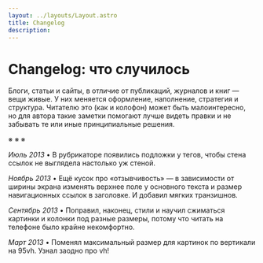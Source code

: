 ```yaml
---
layout: ../layouts/Layout.astro
title: Changelog
description:
---
```


# Changelog: что случилось

Блоги, статьи и сайты, в отличие от публикаций, журналов и книг — вещи живые. У них меняется оформление, наполнение, стратегия и структура. Читателю это (как и колофон) может быть малоинтересно, но для автора такие заметки помогают лучше видеть правки и не забывать те или иные принципиальные решения.

※ ※ ※

<em>Июль 2013</em> • В рубрикаторе появились подложки у тегов, чтобы стена ссылок не выглядела настолько уж стеной.

<em>Ноябрь 2013</em> • Ещё кусок про «отзывчивость» — в зависимости от ширины экрана изменять верхнее поле у основного текста и размер навигационных ссылок в заголовке. И добавил мягких транзишнов.

<em>Сентябрь 2013</em> • Поправил, наконец, стили и научил сжиматься картинки и колонки под разные размеры, потому что читать на телефоне было крайне некомфортно.

<em>Март 2013</em> • Поменял максимальный размер для картинок по вертикали на 95vh. Узнал заодно про vh!
